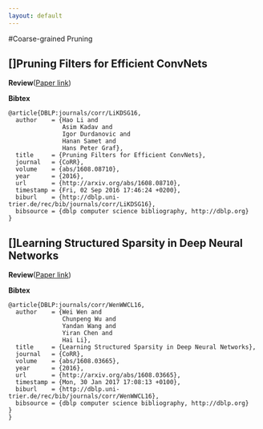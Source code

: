 ```yaml
---
layout: default
---
```

#Coarse-grained Pruning
## []Pruning Filters for Efficient ConvNets
**Review**([Paper link](https://arxiv.org/pdf/1608.08710))


**Bibtex**
```
@article{DBLP:journals/corr/LiKDSG16,
  author    = {Hao Li and
               Asim Kadav and
               Igor Durdanovic and
               Hanan Samet and
               Hans Peter Graf},
  title     = {Pruning Filters for Efficient ConvNets},
  journal   = {CoRR},
  volume    = {abs/1608.08710},
  year      = {2016},
  url       = {http://arxiv.org/abs/1608.08710},
  timestamp = {Fri, 02 Sep 2016 17:46:24 +0200},
  biburl    = {http://dblp.uni-trier.de/rec/bib/journals/corr/LiKDSG16},
  bibsource = {dblp computer science bibliography, http://dblp.org}
}
```
## []Learning Structured Sparsity in Deep Neural Networks
**Review**([Paper link](https://arxiv.org/pdf/1608.08710))


**Bibtex**
```
@article{DBLP:journals/corr/WenWWCL16,
  author    = {Wei Wen and
               Chunpeng Wu and
               Yandan Wang and
               Yiran Chen and
               Hai Li},
  title     = {Learning Structured Sparsity in Deep Neural Networks},
  journal   = {CoRR},
  volume    = {abs/1608.03665},
  year      = {2016},
  url       = {http://arxiv.org/abs/1608.03665},
  timestamp = {Mon, 30 Jan 2017 17:08:13 +0100},
  biburl    = {http://dblp.uni-trier.de/rec/bib/journals/corr/WenWWCL16},
  bibsource = {dblp computer science bibliography, http://dblp.org}
}
}
